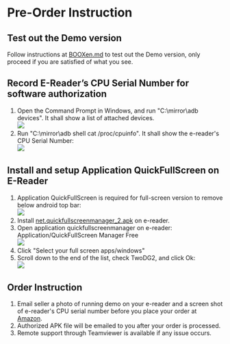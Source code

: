 # Pre-Order Instruction #
## Test out the Demo version ##
Follow instructions at [BOOXen.md](https://github.com/nahtethan/dxg-display/blob/master/BOOXen.md) to test out the Demo version, only proceed if you are satisfied of what you see.  
## Record E-Reader’s CPU Serial Number for software authorization ##
1. Open the Command Prompt in Windows, and run "C:\mirror\adb devices". It shall show a list of attached devices.  
![](https://github.com/nahtethan/dxg-display/blob/master/99-pictures/adb.jpg)
2. Run "C:\mirror\adb shell cat  /proc/cpuinfo". It shall show the e-reader's CPU Serial Number:  
![](https://github.com/nahtethan/dxg-display/blob/master/99-pictures/cpu.jpg)
## Install and setup Application QuickFullScreen on E-Reader ##
1. Application QuickFullScreen is required for full-screen version to remove below android top bar:  
![](https://github.com/nahtethan/dxg-display/blob/master/99-pictures/topbar.jpg)  
2. Install [net.quickfullscreenmanager_2.apk](https://www.hi-pda.com/forum/attachment.php?aid=MjkzNjIzOHw4ZWU2MDZjOHwxNDkwMTYyMzMxfDMxYTdQZWFycDNPSTN3QmRJOGlTRkVVYlQ0bDVKdWJEMHdBa0YzSFNHbVZYQytJ) on e-reader.   
3. Open application quickfullscreenmanager on e-reader: Application/QuickFullScreen Manager Free  
![](https://github.com/nahtethan/dxg-display/blob/master/99-pictures/quick.jpg)
4. Click "Select your full screen apps/windows"  
5. Scroll down to the end of the list, check TwoDG2, and click Ok:  
![](https://github.com/nahtethan/dxg-display/blob/master/99-pictures/quickfull.jpg)
## Order Instruction ##
1. Email seller a photo of running demo on your e-reader and a screen shot of e-reader's CPU serial number before you place your order at [Amazon](https://www.amazon.com/dp/B06XVH7YC7).
2. Authorized APK file will be emailed to you after your order is processed.
3. Remote support through Teamviewer is available if any issue occurs.
